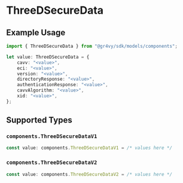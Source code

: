 # ThreeDSecureData

## Example Usage

```typescript
import { ThreeDSecureData } from "@gr4vy/sdk/models/components";

let value: ThreeDSecureData = {
    cavv: "<value>",
    eci: "<value>",
    version: "<value>",
    directoryResponse: "<value>",
    authenticationResponse: "<value>",
    cavvAlgorithm: "<value>",
    xid: "<value>",
};
```

## Supported Types

### `components.ThreeDSecureDataV1`

```typescript
const value: components.ThreeDSecureDataV1 = /* values here */
```

### `components.ThreeDSecureDataV2`

```typescript
const value: components.ThreeDSecureDataV2 = /* values here */
```


